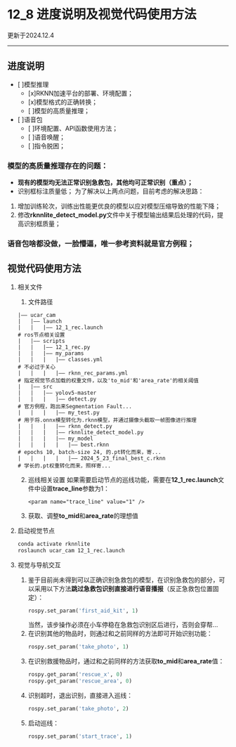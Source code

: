 # 12_8 进度说明及视觉代码使用方法
更新于2024.12.4
***
## 进度说明
 - [ ]模型推理
   - [x]RKNN加速平台的部署、环境配置；
   - [x]模型格式的正确转换；
   - [ ]模型的高质量推理；
 - [ ]语音包
   - [ ]环境配置、API函数使用方法；
   - [ ]语音唤醒；
   - [ ]指令脱困；
### 模型的高质量推理存在的问题：
- **现有的模型均无法正常识别急救包，其他均可正常识别（重点）；**
- 识别框标注质量低；
为了解决以上两点问题，目前考虑的解决思路：
1. 增加训练轮次，训练出性能更优良的模型以应对模型压缩导致的性能下降；
2. 修改**rknnlite_detect_model.py**文件中关于模型输出结果后处理的代码，提高识别框质量；
### 语音包啥都没做，一脸懵逼，唯一参考资料就是官方例程；
## 视觉代码使用方法
1. 相关文件
   1. 文件路径
   ```
   |—— ucar_cam
   |   |—— launch
   |   |   |—— 12_1_rec.launch                                               # ros节点相关设置
   |   |—— scripts
   |   |   |—— 12_1_rec.py
   |   |   |—— my_params
   |   |   |   |—— classes.yml                                               # 不必过于关心
   |   |   |   |—— rknn_rec_params.yml                                       # 指定视觉节点加载的权重文件，以及'to_mid'和'area_rate'的相关阈值
   |   |—— src
   |   |   |—— yolov5-master
   |   |   |   |—— detect.py                                                 # 官方例程，跑出来Segmentation Fault...
   |   |   |   |—— my_test.py                                                # 用于将.onnx模型转化为.rknn模型，并通过摄像头截取一帧图像进行推理
   |   |   |   |—— rknn_detect.py
   |   |   |   |—— rknnlite_detect_model.py
   |   |   |   |—— my_model
   |   |   |   |   |—— best.rknn                                             # epochs 10, batch-size 24, 的.pt转化而来，寄...
   |   |   |   |   |—— 2024_5_23_final_best_c.rknn                           # 学长的.pt权重转化而来，照样寄...
   ```
   2. 巡线相关设置
      如果需要启动节点的巡线功能，需要在**12_1_rec.launch**文件中设置**trace_line**参数为1：
      ```
      <param name="trace_line" value="1" />
      ```
   3. 获取、调整**to_mid**和**area_rate**的理想值
      
2. 启动视觉节点
   ```bash
   conda activate rknnlite                                                   # 启动虚拟环境
   roslaunch ucar_cam 12_1_rec.launch                                        # 启动识别节点
   ```
3. 视觉与导航交互
   1. 鉴于目前尚未得到可以正确识别急救包的模型，在识别急救包的部分，可以采用以下方法**跳过急救包识别直接进行语音播报**（反正急救包位置固定）：
      ```python
      rospy.set_param('first_aid_kit', 1)
      ```
      当然，该步操作必须在小车停稳在急救包识别区后进行，否则会穿帮...
   2. 在识别其他的物品时，则通过和之前同样的方法即可开始识别功能：
      ```python
      rospy.set_param('take_photo', 1)
      ```
   3. 在识别救援物品时，通过和之前同样的方法获取**to_mid**和**area_rate**值：
      ```python
      rospy.get_param('rescue_x', 0)                                         # to_mid
      rospy.get_param('rescue_area', 0)                                      # area_rate
      ```
   4. 识别超时，退出识别，直接进入巡线：
      ```python
      rospy.set_param('take_photo', 2)
      ```
   5. 启动巡线：
      ```python
      rospy.set_param('start_trace', 1)
      ```
      
